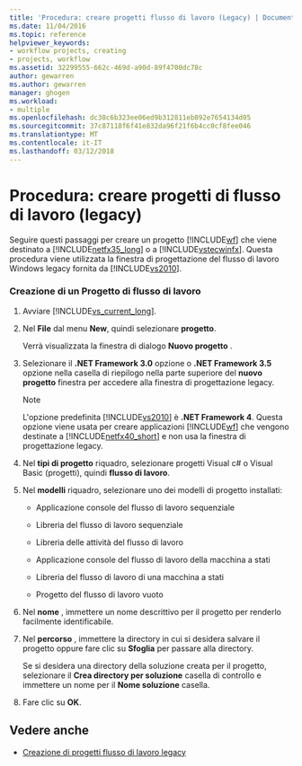 ```yaml
---
title: 'Procedura: creare progetti flusso di lavoro (Legacy) | Documenti Microsoft'
ms.date: 11/04/2016
ms.topic: reference
helpviewer_keywords:
- workflow projects, creating
- projects, workflow
ms.assetid: 32299555-662c-469d-a90d-89f4700dc78c
author: gewarren
ms.author: gewarren
manager: ghogen
ms.workload:
- multiple
ms.openlocfilehash: dc38c6b323ee06ed9b312811eb892e7654134d05
ms.sourcegitcommit: 37c87118f6f41e832da96f21f6b4cc0cf8fee046
ms.translationtype: MT
ms.contentlocale: it-IT
ms.lasthandoff: 03/12/2018
---
```

# <a name="how-to-create-workflow-projects-legacy"></a>Procedura: creare progetti di flusso di lavoro (legacy)
Seguire questi passaggi per creare un progetto [!INCLUDE[wf](../workflow-designer/includes/wf_md.md)] che viene destinato a [!INCLUDE[netfx35_long](../workflow-designer/includes/netfx35_long_md.md)] o a [!INCLUDE[vstecwinfx](../workflow-designer/includes/vstecwinfx_md.md)]. Questa procedura viene utilizzata la finestra di progettazione del flusso di lavoro Windows legacy fornita da [!INCLUDE[vs2010](../misc/includes/vs2010_md.md)].

### <a name="to-create-a-workflow-project"></a>Creazione di un Progetto di flusso di lavoro 

1.  Avviare [!INCLUDE[vs_current_long](../misc/includes/vs_current_long_md.md)].

2.  Nel **File** dal menu **New**, quindi selezionare **progetto**.

     Verrà visualizzata la finestra di dialogo **Nuovo progetto** .

3.  Selezionare il **.NET Framework 3.0** opzione o **.NET Framework 3.5** opzione nella casella di riepilogo nella parte superiore del **nuovo progetto** finestra per accedere alla finestra di progettazione legacy.

    > [!NOTE]
    > L'opzione predefinita [!INCLUDE[vs2010](../misc/includes/vs2010_md.md)] è **.NET Framework 4**. Questa opzione viene usata per creare applicazioni [!INCLUDE[wf](../workflow-designer/includes/wf_md.md)] che vengono destinate a [!INCLUDE[netfx40_short](../workflow-designer/includes/netfx40_short_md.md)] e non usa la finestra di progettazione legacy.

4.  Nel **tipi di progetto** riquadro, selezionare progetti Visual c# o Visual Basic (progetti), quindi **flusso di lavoro**.

5.  Nel **modelli** riquadro, selezionare uno dei modelli di progetto installati:

    -   Applicazione console del flusso di lavoro sequenziale

    -   Libreria del flusso di lavoro sequenziale

    -   Libreria delle attività del flusso di lavoro

    -   Applicazione console del flusso di lavoro della macchina a stati

    -   Libreria del flusso di lavoro di una macchina a stati

    -   Progetto del flusso di lavoro vuoto

6.  Nel **nome** , immettere un nome descrittivo per il progetto per renderlo facilmente identificabile.

7.  Nel **percorso** , immettere la directory in cui si desidera salvare il progetto oppure fare clic su **Sfoglia** per passare alla directory.

     Se si desidera una directory della soluzione creata per il progetto, selezionare il **Crea directory per soluzione** casella di controllo e immettere un nome per il **Nome soluzione** casella.

8.  Fare clic su **OK**.

## <a name="see-also"></a>Vedere anche

- [Creazione di progetti flusso di lavoro legacy](../workflow-designer/creating-legacy-workflow-projects.md)